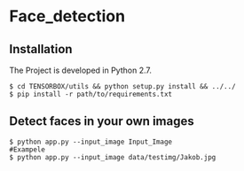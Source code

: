 # Face_detection

## Installation
The Project is developed in Python 2.7.

    $ cd TENSORBOX/utils && python setup.py install && ../../
    $ pip install -r path/to/requirements.txt
    
## Detect faces in your own images
    
    $ python app.py --input_image Input_Image
    #Exampele
    $ python app.py --input_image data/testimg/Jakob.jpg
    

